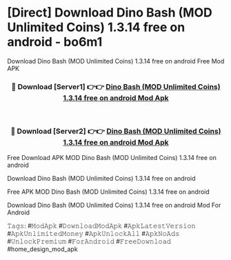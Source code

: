 # [Direct] Download Dino Bash (MOD Unlimited Coins) 1.3.14 free on android - bo6m1
Download Dino Bash (MOD Unlimited Coins) 1.3.14 free on android Free Mod APK

<div align="center">
<h3>🔴 Download [Server1] 👉👉 <a href="https://apk-comot.site?title=Dino_Bash_(MOD_Unlimited_Coins)_1.3.14_free_on_android">Dino Bash (MOD Unlimited Coins) 1.3.14 free on android Mod Apk</a></h3><br>

<h3>🔴 Download [Server2] 👉👉 <a href="https://apk-comot.site?title=Dino_Bash_(MOD_Unlimited_Coins)_1.3.14_free_on_android">Dino Bash (MOD Unlimited Coins) 1.3.14 free on android Mod Apk</a></h3>
</div>


Free Download APK MOD Dino Bash (MOD Unlimited Coins) 1.3.14 free on android

Download Dino Bash (MOD Unlimited Coins) 1.3.14 free on android 

Free APK MOD Dino Bash (MOD Unlimited Coins) 1.3.14 free on android 

Download Dino Bash (MOD Unlimited Coins) 1.3.14 free on android Mod For Android

𝚃𝚊𝚐𝚜: #𝙼𝚘𝚍𝙰𝚙𝚔 #𝙳𝚘𝚠𝚗𝚕𝚘𝚊𝚍𝙼𝚘𝚍𝙰𝚙𝚔 #𝙰𝚙𝚔𝙻𝚊𝚝𝚎𝚜𝚝𝚅𝚎𝚛𝚜𝚒𝚘𝚗 #𝙰𝚙𝚔𝚄𝚗𝚕𝚒𝚖𝚒𝚝𝚎𝚍𝙼𝚘𝚗𝚎𝚢 #𝙰𝚙𝚔𝚄𝚗𝚕𝚘𝚌𝚔𝙰𝚕𝚕 #𝙰𝚙𝚔𝙽𝚘𝙰𝚍𝚜 #𝚄𝚗𝚕𝚘𝚌𝚔𝙿𝚛𝚎𝚖𝚒𝚞𝚖 #𝙵𝚘𝚛𝙰𝚗𝚍𝚛𝚘𝚒𝚍 #𝙵𝚛𝚎𝚎𝙳𝚘𝚠𝚗𝚕𝚘𝚊𝚍 #home_design_mod_apk